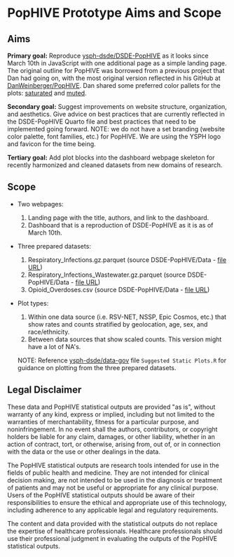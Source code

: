 # PopHIVE Prototype Aims and Scope

## Aims

**Primary goal:** Reproduce [ysph-dsde/DSDE-PopHIVE](https://github.com/ysph-dsde/DSDE-PopHIVE) as it looks since March 10th in JavaScript with one additional page as a simple landing page. The original outline for PopHIVE was borrowed from a previous project that Dan had going on, with the most original version reflected in his GitHub at [DanWeinberger/PopHIVE](https://github.com/DanWeinberger/PopHIVE/tree/main). Dan shared some preferred color pallets for the plots: [saturated](https://colorbrewer2.org/#type=qualitative&scheme=Paired&n=10) and [muted](https://colorbrewer2.org/#type=qualitative&scheme=Set3&n=10).

**Secondary goal:** Suggest improvements on website structure, organization, and aesthetics. Give advice on best practices that are currently reflected in the DSDE-PopHIVE Quarto file and best practices that need to be implemented going forward. NOTE: we do not have a set branding (website color palette, font families, etc.) for PopHIVE. We are using the YSPH logo and favicon for the time being.

**Tertiary goal:** Add plot blocks into the dashboard webpage skeleton for recently harmonized and cleaned datasets from new domains of research.

## Scope

- Two webpages:

    1. Landing page with the title, authors, and link to the dashboard.
    2. Dashboard that is a reproduction of DSDE-PopHIVE as it is as of March 10th.
 
- Three prepared datasets:

    1. Respiratory_Infections.gz.parquet (source DSDE-PopHIVE/Data - [file URL](https://github.com/ysph-dsde/DSDE-PopHIVE/raw/refs/heads/main/Data/Respiratory_Infections.gz.parquet))
    2. Respiratory_Infections_Wastewater.gz.parquet (source DSDE-PopHIVE/Data - [file URL](https://github.com/ysph-dsde/DSDE-PopHIVE/raw/refs/heads/main/Data/Respiratory_Infections_Wastewater.gz.parquet))
    3. Opioid_Overdoses.csv (source DSDE-PopHIVE/Data - [file URL](https://github.com/ysph-dsde/DSDE-PopHIVE/raw/refs/heads/main/Data/Opioid_Overdoses.csv))

- Plot types:

    1. Within one data source (i.e. RSV-NET, NSSP, Epic Cosmos, etc.) that show rates and counts stratified by geolocation, age, sex, and race/ethnicity.
    2. Between data sources that show scaled counts. This version might have a lot of NA's.

  NOTE: Reference [ysph-dsde/data-gov](https://github.com/ysph-dsde/data-gov) file `Suggested Static Plots.R` for guidance on plotting from the three prepared datasets.


## Legal Disclaimer

These data and PopHIVE statistical outputs are provided "as is", without warranty of any kind, express or implied, including but not limited to the warranties of merchantability, fitness for a particular purpose, and noninfringement. In no event shall the authors, contributors, or copyright holders be liable for any claim, damages, or other liability, whether in an action of contract, tort, or otherwise, arising from, out of, or in connection with the data or the use or other dealings in the data.

The PopHIVE statistical outputs are research tools intended for use in the fields of public health and medicine. They are not intended for clinical decision making, are not intended to be used in the diagnosis or treatment of patients and may not be useful or appropriate for any clinical purpose. Users of the PopHIVE statistical outputs should be aware of their responsibilities to ensure the ethical and appropriate use of this technology, including adherence to any applicable legal and regulatory requirements.

The content and data provided with the statistical outputs do not replace the expertise of healthcare professionals. Healthcare professionals should use their professional judgment in evaluating the outputs of the PopHIVE statistical outputs.
  

